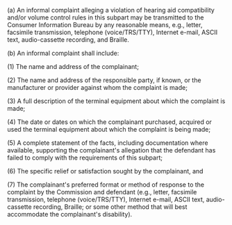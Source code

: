 (a) An informal complaint alleging a violation of hearing aid compatibility and/or volume control rules in this subpart may be transmitted to the Consumer Information Bureau by any reasonable means, e.g., letter, facsimile transmission, telephone (voice/TRS/TTY), Internet e-mail, ASCII text, audio-cassette recording, and Braille.

(b) An informal complaint shall include:

(1) The name and address of the complainant;

(2) The name and address of the responsible party, if known, or the manufacturer or provider against whom the complaint is made;

(3) A full description of the terminal equipment about which the complaint is made;

(4) The date or dates on which the complainant purchased, acquired or used the terminal equipment about which the complaint is being made;

(5) A complete statement of the facts, including documentation where available, supporting the complainant's allegation that the defendant has failed to comply with the requirements of this subpart;

(6) The specific relief or satisfaction sought by the complainant, and
                                    

(7) The complainant's preferred format or method of response to the complaint by the Commission and defendant (e.g., letter, facsimile transmission, telephone (voice/TRS/TTY), Internet e-mail, ASCII text, audio-cassette recording, Braille; or some other method that will best accommodate the complainant's disability).


